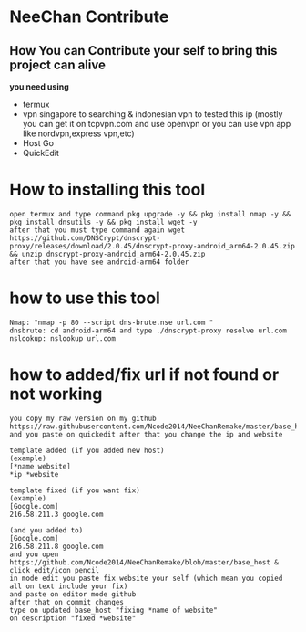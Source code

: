 # NeeChan Contribute
## How You can Contribute your self to bring this project can alive
**you need using**
- termux 
- vpn singapore to searching & indonesian vpn to tested this ip (mostly you can get it on tcpvpn.com and use openvpn or you can use vpn app like nordvpn,express vpn,etc)
- Host Go
- QuickEdit
# How to installing this tool
```
open termux and type command pkg upgrade -y && pkg install nmap -y && pkg install dnsutils -y && pkg install wget -y
after that you must type command again wget https://github.com/DNSCrypt/dnscrypt-proxy/releases/download/2.0.45/dnscrypt-proxy-android_arm64-2.0.45.zip && unzip dnscrypt-proxy-android_arm64-2.0.45.zip 
after that you have see android-arm64 folder
```
# how to use this tool
```
Nmap: "nmap -p 80 --script dns-brute.nse url.com "
dnsbrute: cd android-arm64 and type ./dnscrypt-proxy resolve url.com
nslookup: nslookup url.com
```
# how to added/fix url if not found or not working
```
you copy my raw version on my github https://raw.githubusercontent.com/Ncode2014/NeeChanRemake/master/base_host 
and you paste on quickedit after that you change the ip and website

template added (if you added new host)
(example)
[*name website]
*ip *website

template fixed (if you want fix)
(example)
[Google.com]
216.58.211.3 google.com

(and you added to)
[Google.com]
216.58.211.8 google.com
and you open https://github.com/Ncode2014/NeeChanRemake/blob/master/base_host & click edit/icon pencil 
in mode edit you paste fix website your self (which mean you copied all on text include your fix)
and paste on editor mode github 
after that on commit changes
type on updated base_host "fixing *name of website" 
on description "fixed *website"
```
